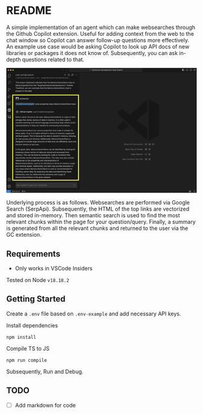 # README

A simple implementation of an agent which can make websearches through the Github Copilot extension. Useful for adding context from the web to the chat window so Copilot can answer follow-up questions more effectively. An example use case would be asking Copilot to look up API docs of new libraries or packages it does not know of. Subsequently, you can ask in-depth questions related to that.

![demo](images/demo.png)

Underlying process is as follows. Websearches are performed via Google Search (SerpApi). 
Subsequently, the HTML of the top links are vectorized and stored in-memory. Then semantic search is used to find the most relevant chunks within the page for your question/query. 
Finally, a summary is generated from all the relevant chunks and returned to the user via the GC extension.

## Requirements

- Only works in VSCode Insiders

Tested on Node `v18.18.2`

## Getting Started

Create a `.env` file based on `.env-example` and add necessary API keys.


Install dependencies
```
npm install
```

Compile TS to JS
```
npm run compile
```


Subsequently, Run and Debug.

## TODO

- [ ] Add markdown for code

